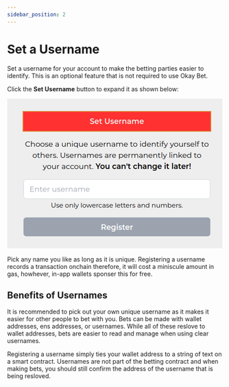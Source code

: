 ```yaml
---
sidebar_position: 2
---
```


# Set a Username

Set a username for your account to make the betting parties easier to identify. This is an optional feature that is not required to use Okay Bet. 

Click the **Set Username** button to expand it as shown below:

![Set Username](/img/setusername.png)

Pick any name you like as long as it is unique. Registering a username records a transaction onchain therefore, it will cost a miniscule amount in gas, howhever, in-app wallets sponser this for free. 

## Benefits of Usernames 

It is recommended to pick out your own unique username as it makes it easier for other people to bet with you. Bets can be made with wallet addresses, ens addresses, or usernames. While all of these reslove to wallet addresses, bets are easier to read and manage when using clear usernames. 

Registering a username simply ties your wallet address to a string of text on a smart contract. Usernames are not part of the betting contract and when making bets, you should still confirm the address of the username that is being resloved. 
